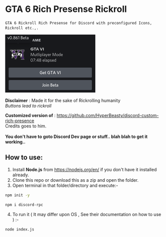 # GTA 6 Rich Presense Rickroll
```
GTA 6 Rickroll Rich Presense for Discord with preconfigured Icons, Rickroll etc.,.
```
![Output](output.png)

**Disclaimer** : Made it for the sake of Rickrolling humanity<br>
*Buttons lead to rickroll*

**Customized version of** : https://github.com/HyperBeasty/discord-custom-rich-presence
<br>Credits goes to him.<br><br>
**You don't have to goto Discord Dev page or stuff.. blah blah to get it working..**
## How to use: 
1. Install **Node.js** from https://nodejs.org/en/ if you don't have it installed already.
2. Clone this repo or download this as a zip and open the folder.
3. Open terminal in that folder/directory and execute:-
```sh
npm init -y
```
```sh
npm i discord-rpc
```
4. To run it ( It may differ upon OS , See their documentation on how to use ) :-
```sh
node index.js
```

